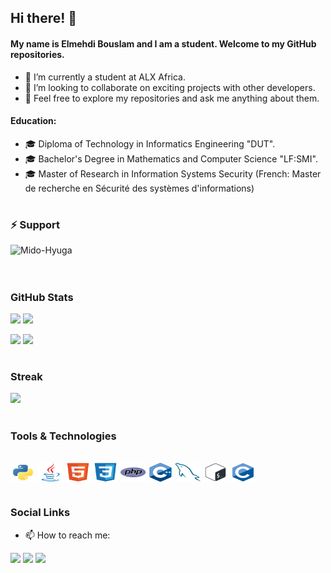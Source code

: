 ## Hi there! 👋

#### My name is Elmehdi Bouslam and I am a student. Welcome to my GitHub repositories.

- 🌱 I’m currently a student at ALX Africa.
- 👯 I’m looking to collaborate on exciting projects with other developers.
- 💬 Feel free to explore my repositories and ask me anything about them.

#### Education:

- 🎓 Diploma of Technology in Informatics Engineering "DUT".
- 🎓 Bachelor's Degree in Mathematics and Computer Science "LF:SMI".
- 🎓 Master of Research in Information Systems Security (French: Master de recherche en Sécurité des systèmes d'informations)

#

### ⚡ Support
<p><a target="blank" href="https://www.paypal.com/paypalme/midohyuga"> <img align="left" src="https://cdn.buymeacoffee.com/buttons/v2/default-yellow.png" height="50" width="210" alt="Mido-Hyuga" /></a></p><br><br>

#

### GitHub Stats

![](http://github-profile-summary-cards.vercel.app/api/cards/repos-per-language?username=Mido-Hyuga&theme=default) ![](http://github-profile-summary-cards.vercel.app/api/cards/most-commit-language?username=Mido-Hyuga&theme=default)

![](http://github-profile-summary-cards.vercel.app/api/cards/stats?username=Mido-Hyuga&theme=default) ![](http://github-profile-summary-cards.vercel.app/api/cards/productive-time?username=Mido-Hyuga&theme=default&utcOffset=8)

#

### Streak

![](http://github-profile-summary-cards.vercel.app/api/cards/profile-details?username=Mido-Hyuga&theme=onedark)

#

### Tools & Technologies
<div style="display:inline_block"><br>
  <img align="center" alt="Python" height="30" width="40" src="https://raw.githubusercontent.com/devicons/devicon/master/icons/python/python-original.svg">
  <img align="center" alt="Java" height="30" width="40" src="https://raw.githubusercontent.com/devicons/devicon/master/icons/java/java-original.svg">
  <img align="center" alt="HTML" height="30" width="40" src="https://raw.githubusercontent.com/devicons/devicon/master/icons/html5/html5-original.svg">
  <img align="center" alt="CSS" height="30" width="40" src="https://raw.githubusercontent.com/devicons/devicon/master/icons/css3/css3-original.svg">
  <img align="center" alt="PHP" height="30" width="40" src="https://raw.githubusercontent.com/devicons/devicon/master/icons/php/php-original.svg">
  <img align="center" alt="C++" height="30" width="40" src="https://raw.githubusercontent.com/devicons/devicon/master/icons/cplusplus/cplusplus-original.svg">
  <img align="center" alt="MySQL" height="30" width="40" src="https://raw.githubusercontent.com/devicons/devicon/master/icons/mysql/mysql-original.svg">
  <img align="center" alt="Shell" height="30" width="40" src="https://raw.githubusercontent.com/devicons/devicon/master/icons/bash/bash-original.svg">
  <img align="center" alt="C" height="30" width="40" src="https://raw.githubusercontent.com/devicons/devicon/master/icons/c/c-original.svg">
</div>

#

### Social Links
- 📫 How to reach me: 
<div> 
  <a href="https://www.instagram.com/elmehdihyuga" target="_blank"><img src="https://img.shields.io/badge/-Instagram-%23E4405F?style=for-the-badge&logo=instagram&logoColor=white" target="_blank"></a>
  <a href = "mailto:elmehdibouslam@gmail.com"><img src="https://img.shields.io/badge/-Gmail-%23333?style=for-the-badge&logo=gmail&logoColor=white" target="_blank"></a>
  <a href="https://www.linkedin.com/in/bouslam-elmehdi-hyuga" target="_blank"><img src="https://img.shields.io/badge/-LinkedIn-%230077B5?style=for-the-badge&logo=linkedin&logoColor=white" target="_blank"></a>
</div>

